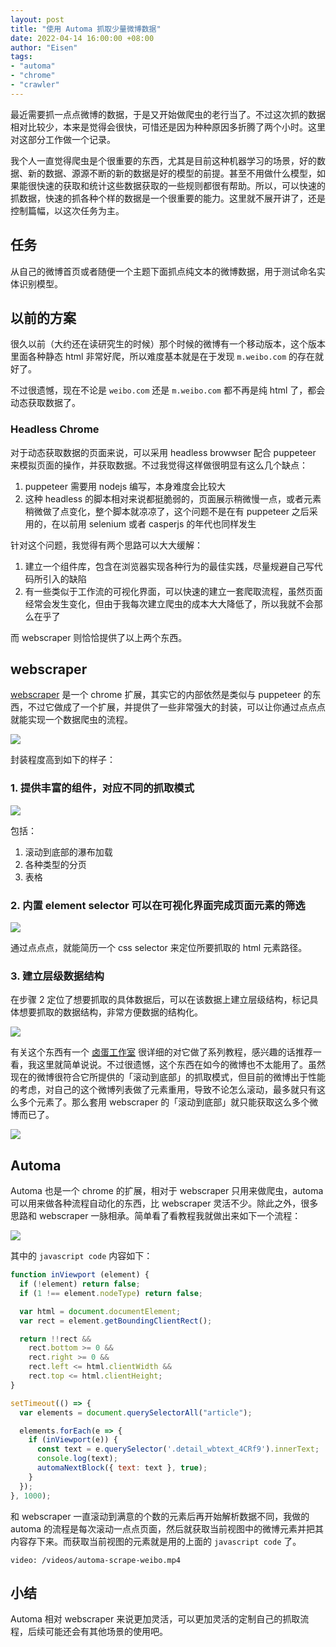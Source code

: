 ```yaml
---
layout: post
title: "使用 Automa 抓取少量微博数据"
date: 2022-04-14 16:00:00 +08:00
author: "Eisen"
tags:       
- "automa"
- "chrome"
- "crawler"
---
```


最近需要抓一点点微博的数据，于是又开始做爬虫的老行当了。不过这次抓的数据相对比较少，本来是觉得会很快，可惜还是因为种种原因多折腾了两个小时。这里对这部分工作做一个记录。

我个人一直觉得爬虫是个很重要的东西，尤其是目前这种机器学习的场景，好的数据、新的数据、源源不断的新的数据是好的模型的前提。甚至不用做什么模型，如果能很快速的获取和统计这些数据获取的一些规则都很有帮助。所以，可以快速的抓数据，快速的抓各种个样的数据是一个很重要的能力。这里就不展开讲了，还是控制篇幅，以这次任务为主。

## 任务

从自己的微博首页或者随便一个主题下面抓点纯文本的微博数据，用于测试命名实体识别模型。

## 以前的方案

很久以前（大约还在读研究生的时候）那个时候的微博有一个移动版本，这个版本里面各种静态 html 非常好爬，所以难度基本就是在于发现 `m.weibo.com` 的存在就好了。

不过很遗憾，现在不论是 `weibo.com` 还是 `m.weibo.com` 都不再是纯 html 了，都会动态获取数据了。

### Headless Chrome

对于动态获取数据的页面来说，可以采用 headless browwser 配合 puppeteer 来模拟页面的操作，并获取数据。不过我觉得这样做很明显有这么几个缺点：

1. puppeteer 需要用 nodejs 编写，本身难度会比较大
2. 这种 headless 的脚本相对来说都挺脆弱的，页面展示稍微慢一点，或者元素稍微做了点变化，整个脚本就凉凉了，这个问题不是在有 puppeteer 之后采用的，在以前用 selenium 或者 casperjs 的年代也同样发生

针对这个问题，我觉得有两个思路可以大大缓解：

1. 建立一个组件库，包含在浏览器实现各种行为的最佳实践，尽量规避自己写代码所引入的缺陷
2. 有一些类似于工作流的可视化界面，可以快速的建立一套爬取流程，虽然页面经常会发生变化，但由于我每次建立爬虫的成本大大降低了，所以我就不会那么在乎了

而 webscraper 则恰恰提供了以上两个东西。

## webscraper

[webscraper](https://webscraper.io/) 是一个 chrome 扩展，其实它的内部依然是类似与 puppeteer 的东西，不过它做成了一个扩展，并提供了一些非常强大的封装，可以让你通过点点点就能实现一个数据爬虫的流程。

![](../img/in-post/webscraper-screenshot.png)

封装程度高到如下的样子：

### 1. 提供丰富的组件，对应不同的抓取模式

![](../img/in-post/webscraper-element-type.png)

包括：

1. 滚动到底部的瀑布加载
2. 各种类型的分页
3. 表格

### 2. 内置 element selector 可以在可视化界面完成页面元素的筛选

![](../img/in-post/element-selector.png)

通过点点点，就能简历一个 css selector 来定位所要抓取的 html 元素路径。

### 3. 建立层级数据结构

在步骤 2 定位了想要抓取的具体数据后，可以在该数据上建立层级结构，标记具体想要抓取的数据结构，非常方便数据的结构化。

![](../img/in-post/webscraper-structure.png)

有关这个东西有一个 [卤蛋工作室](https://www.cnblogs.com/web-scraper/) 很详细的对它做了系列教程，感兴趣的话推荐一看，我这里就简单说说。不过很遗憾，这个东西在如今的微博也不太能用了。虽然现在的微博很符合它所提供的「滚动到底部」的抓取模式，但目前的微博出于性能的考虑，对自己的这个微博列表做了元素重用，导致不论怎么滚动，最多就只有这么多个元素了。那么套用 webscraper 的「滚动到底部」就只能获取这么多个微博而已了。

![](../img/in-post/dynamic-content-refresh.png)

## Automa

Automa 也是一个 chrome 的扩展，相对于 webscraper 只用来做爬虫，automa 可以用来做各种流程自动化的东西，比 webscraper 灵活不少。除此之外，很多思路和 webscraper 一脉相承。简单看了看教程我就做出来如下一个流程：

![](../img/in-post/weibo-scrape-in-automa.png)

其中的 `javascript code` 内容如下：

```javascript
function inViewport (element) {
  if (!element) return false;
  if (1 !== element.nodeType) return false;

  var html = document.documentElement;
  var rect = element.getBoundingClientRect();

  return !!rect &&
    rect.bottom >= 0 &&
    rect.right >= 0 && 
    rect.left <= html.clientWidth &&
    rect.top <= html.clientHeight;
}

setTimeout(() => {
  var elements = document.querySelectorAll("article");

  elements.forEach(e => {
    if (inViewport(e)) {
      const text = e.querySelector('.detail_wbtext_4CRf9').innerText;
      console.log(text);
      automaNextBlock({ text: text }, true);
    }
  });
}, 1000);
```

和 webscraper 一直滚动到满意的个数的元素后再开始解析数据不同，我做的 automa 的流程是每次滚动一点点页面，然后就获取当前视图中的微博元素并把其内容存下来。而获取当前视图的元素就是用的上面的 `javascript code` 了。


`video: /videos/automa-scrape-weibo.mp4`

## 小结

Automa 相对 webscraper 来说更加灵活，可以更加灵活的定制自己的抓取流程，后续可能还会有其他场景的使用吧。
